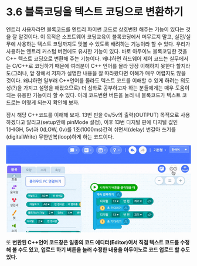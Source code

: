 # 3.6 블록코딩을 텍스트 코딩으로 변환하기

엔트리 사용자라면 블록코드를 엔트리 파이썬 코드로 상호변환 해주는 기능이 있다는 것을 잘 알것이다. 이 목적은 소프트웨어 코딩교육이 블록코딩에서 머무르지 말고, 실전/실무에 사용하는 텍스트 코딩까지도 맛볼 수 있도록 배려하는 기능이라 할 수 있다. 우리가 사용하는 엔트리 커스텀 버전에도 유사한 기능이 있다. 바로 아두이노 블록코딩한 것을 C++ 텍스트 코딩으로 변환해 주는 기능이다. 왜냐하면 하드웨어 제어 코드는 실무에서는 C/C++로 코딩하기 때문에 여러분이 C++ 언어를 몰라 당장 이해하지 못한다 할지라도\(그러나, 앞 장에서 저자가 설명한 내용을 잘 따라왔다면 이해가 매우 어렵지도 않을 것이다. 왜냐하면 일부러 C++언어를 몰라도 텍스트 코드를 이해할 수 있게 하려는 의도성\(?\)을 가지고 설명을 해왔으므로\) 더 심화로 공부하고자 하는 분들에게는 매우 도움이 되는 유용한 기능이라 할 수 있다. 아래 코드변환 버튼을 눌러 내 블록코드가 텍스트 코드로는 어떻게 되는지 확인해 보자.

잠시 해당 C++코드를 이해해 보자. 13번 핀을 0v/5v의 출력\(OUTPUT\) 목적으로 사용하겠다고 알리고\(setup안에 pinMode 설정\), 이후 13번 디지털 핀에 디지털 값인 1\(HIGH, 5v\)과 0\(LOW, 0v\)를 1초\(1000ms\)간격 쉬면서\(delay\) 번갈아 쓰기를\(digitalWrite\) 무한반복\(loop\)하게 하는 코드이다.

![](../.gitbook/assets/arduino_transform.gif)

또 **변환된 C++언어 코드창은 일종의 코드 에디터\(Editor\)여서 직접 텍스트 코드를 수정해 볼 수도 있고, 업로드 하기 버튼을 눌러 수정한 내용을 아두이노로 코드 업로드 할 수도 있다.** 

